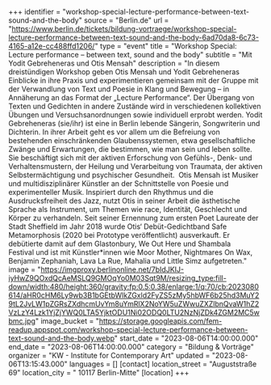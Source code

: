 +++
identifier = "workshop-special-lecture-performance-between-text-sound-and-the-body"
source = "Berlin.de"
url = "https://www.berlin.de/tickets/bildung-vortraege/workshop-special-lecture-performance-between-text-sound-and-the-body-6ad70da8-6c73-4165-a12e-cc488ffd1206/"
type = "event"
title = "Workshop Special: Lecture performance – between text, sound and the body"
subtitle = "Mit Yodit Gebreheneras und Otis Mensah"
description = "In diesem dreistündigen Workshop geben Otis Mensah und Yodit Gebreheneras Einblicke in ihre Praxis und experimentieren gemeinsam mit der Gruppe mit der Verwandlung von Text und Poesie in Klang und Bewegung – in Annäherung an das Format der „Lecture Performance“. Der Übergang von Texten und Gedichten in andere Zustände wird in verschiedenen kollektiven Übungen und Versuchsanordnungen sowie individuell erprobt werden. Yodit Gebreheneras (sie/ihr) ist eine in Berlin lebende Sängerin, Songwriterin und Dichterin. In ihrer Arbeit geht es vor allem um die Befreiung von bestehenden einschränkenden Glaubenssystemen, etwa gesellschaftliche Zwänge und Erwartungen, die bestimmen, wie man sein und leben sollte. Sie beschäftigt sich mit der aktiven Erforschung von Gefühls-, Denk- und Verhaltensmustern, der Heilung und Verarbeitung von Traumata, der aktiven Selbstermächtigung und psychischer Gesundheit.  Otis Mensah ist Musiker und multidisziplinärer Künstler an der Schnittstelle von Poesie und experimenteller Musik. Inspiriert durch den Rhythmus und die Ausdrucksfreiheit des Jazz, nutzt Otis in seiner Arbeit die ästhetische Sprache als Instrument, um Themen wie race, Identität, Geschlecht und Körper zu verhandeln. Seit seiner Ernennung zum ersten Poet Laureate der Stadt Sheffield im Jahr 2018 wurde Otis‘ Debüt-Gedichtband Safe Metamorphosis (2020 bei Prototype veröffentlicht) ausverkauft. Er debütierte damit auf dem Glastonbury, We Out Here und Shambala Festival und ist mit Künstler*innen wie Moor Mother, Nightmares On Wax, Benjamin Zephaniah, Lava La Rue, Mahalia und Little Simz aufgetreten."
image = "https://imgproxy.berlinonline.net/7bIdJKIJ-iyHwZ9QOxdQcAeMSLQ9GMOqYo0M03Sqt9M/resizing_type:fill-down/width:480/height:360/gravity:fp:0.5:0.38/enlarge:1/q:70/cb:2023080614/aHR0cHM6Ly9wb3B1bGEtbWlkZGxld2FyZS5zMy5hbWF6b25hd3MuY29tL2JvLW1pZGRsZXdhcmUvYm8uYmRlX2NoYW5uZWwuZXZlbnQvaW1hZ2VzLzY4Lzk1YjZjYWQ0LTA5YjktODU1Ni02ODQ0LTU2NzNjZDk4ZGM2MC5wbmc.jpg"
image_bucket = "https://storage.googleapis.com/fem-readup.appspot.com/workshop-special-lecture-performance-between-text-sound-and-the-body.webp"
start_date = "2023-08-06T14:00:00.000"
end_date = "2023-08-06T14:00:00.000"
category = "Bildung & Vorträge"
organizer = "KW - Institute for Contemporary Art"
updated = "2023-08-06T13:15:43.000"
languages = []
[contact]
location_street = "Auguststraße 69"
location_city = " 10117 Berlin-Mitte"
[location]
+++